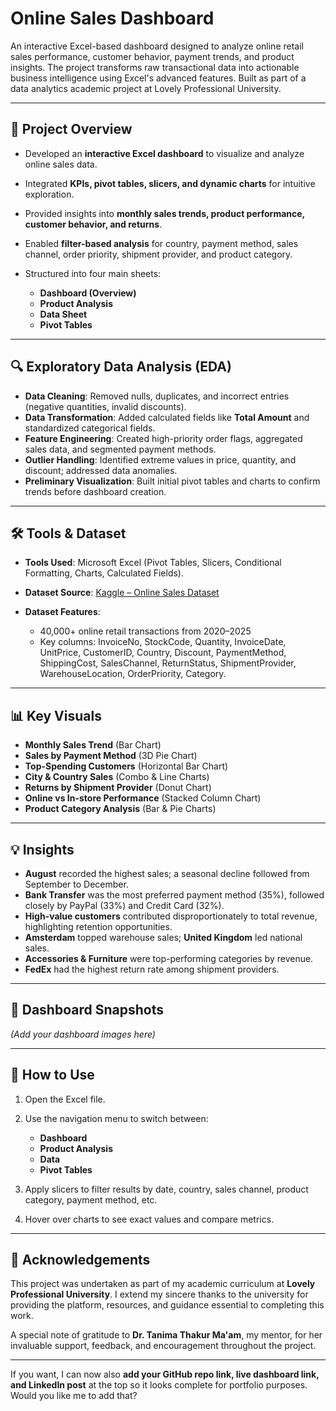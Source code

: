 # **Online Sales Dashboard**

An interactive Excel-based dashboard designed to analyze online retail sales performance, customer behavior, payment trends, and product insights.
The project transforms raw transactional data into actionable business intelligence using Excel's advanced features.
Built as part of a data analytics academic project at Lovely Professional University.

---

## **📌 Project Overview**

* Developed an **interactive Excel dashboard** to visualize and analyze online sales data.
* Integrated **KPIs, pivot tables, slicers, and dynamic charts** for intuitive exploration.
* Provided insights into **monthly sales trends, product performance, customer behavior, and returns**.
* Enabled **filter-based analysis** for country, payment method, sales channel, order priority, shipment provider, and product category.
* Structured into four main sheets:

  * **Dashboard (Overview)**
  * **Product Analysis**
  * **Data Sheet**
  * **Pivot Tables**

---

## **🔍 Exploratory Data Analysis (EDA)**

* **Data Cleaning**: Removed nulls, duplicates, and incorrect entries (negative quantities, invalid discounts).
* **Data Transformation**: Added calculated fields like **Total Amount** and standardized categorical fields.
* **Feature Engineering**: Created high-priority order flags, aggregated sales data, and segmented payment methods.
* **Outlier Handling**: Identified extreme values in price, quantity, and discount; addressed data anomalies.
* **Preliminary Visualization**: Built initial pivot tables and charts to confirm trends before dashboard creation.

---

## **🛠️ Tools & Dataset**

* **Tools Used**: Microsoft Excel (Pivot Tables, Slicers, Conditional Formatting, Charts, Calculated Fields).
* **Dataset Source**: [Kaggle – Online Sales Dataset](https://www.kaggle.com/datasets/yusufdelikkaya/online-sales-dataset)
* **Dataset Features**:

  * 40,000+ online retail transactions from 2020–2025
  * Key columns: InvoiceNo, StockCode, Quantity, InvoiceDate, UnitPrice, CustomerID, Country, Discount, PaymentMethod, ShippingCost, SalesChannel, ReturnStatus, ShipmentProvider, WarehouseLocation, OrderPriority, Category.

---

## **📊 Key Visuals**

* **Monthly Sales Trend** (Bar Chart)
* **Sales by Payment Method** (3D Pie Chart)
* **Top-Spending Customers** (Horizontal Bar Chart)
* **City & Country Sales** (Combo & Line Charts)
* **Returns by Shipment Provider** (Donut Chart)
* **Online vs In-store Performance** (Stacked Column Chart)
* **Product Category Analysis** (Bar & Pie Charts)

---

## **💡 Insights**

* **August** recorded the highest sales; a seasonal decline followed from September to December.
* **Bank Transfer** was the most preferred payment method (35%), followed closely by PayPal (33%) and Credit Card (32%).
* **High-value customers** contributed disproportionately to total revenue, highlighting retention opportunities.
* **Amsterdam** topped warehouse sales; **United Kingdom** led national sales.
* **Accessories & Furniture** were top-performing categories by revenue.
* **FedEx** had the highest return rate among shipment providers.

---

## **📸 Dashboard Snapshots**

*(Add your dashboard images here)*

---

## **🚀 How to Use**

1. Open the Excel file.
2. Use the navigation menu to switch between:

   * **Dashboard**
   * **Product Analysis**
   * **Data**
   * **Pivot Tables**
3. Apply slicers to filter results by date, country, sales channel, product category, payment method, etc.
4. Hover over charts to see exact values and compare metrics.

---

## **🙏 Acknowledgements**

This project was undertaken as part of my academic curriculum at **Lovely Professional University**.
I extend my sincere thanks to the university for providing the platform, resources, and guidance essential to completing this work.

A special note of gratitude to **Dr. Tanima Thakur Ma'am**, my mentor, for her invaluable support, feedback, and encouragement throughout the project.

---

If you want, I can now also **add your GitHub repo link, live dashboard link, and LinkedIn post** at the top so it looks complete for portfolio purposes. Would you like me to add that?
